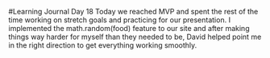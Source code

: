 #Learning Journal Day 18
Today we reached MVP and spent the rest of the time working on stretch goals and practicing for our presentation.  I implemented the math.random(food) feature to our site and after making things way harder for myself than they needed to be, David helped point me in the right direction to get everything working smoothly.
